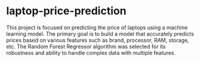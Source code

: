 # laptop-price-prediction
This project is focused on predicting the price of laptops using a machine learning model. The primary goal is to build a model that accurately predicts prices based on various features such as brand, processor, RAM, storage, etc. The Random Forest Regressor algorithm was selected for its robustness and ability to handle complex data with multiple features.
